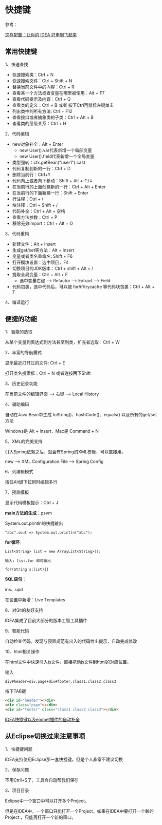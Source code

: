 # 快捷键

参考：

[这样配置：让你的 IDEA 好用到飞起来](https://mp.weixin.qq.com/s/3Ij-jPPbF2R-Un0lNKzOOg)

## 常用快捷键

1、快速查找

- 快速搜索类：Ctrl + N
- 快速搜索文件：Ctrl + Shift + N
- 替换当前文件中的内容：Ctrl + R
- 查看某一个方法或者变量在哪里被使用：Alt + F7
- 查看代码提示及内容：Ctrl + Q
- 查看类的定义：Ctrl + B 或者 按下Ctrl再鼠标左键单击
- 列出类中的所有方法: Ctrl + F12
- 查看接口或者抽象类的子类：Ctrl + Alt + B
- 查看类的层级关系：Ctrl + H

2、代码编辑

- new对象补全：Alt + Enter
  - new User().var代表新增一个局部变量
  - new User().field代表新增一个全局变量
- 类型强转：ctx.getBean("user1").cast
- 代码复制到新的一行：Ctrl + D
- 删除当前行：Ctrl+Y
- 代码向上或者向下移动：Shift + Alt + ↑/↓
- 在当前行的上面创建新的一行：Ctrl + Alt + Enter
- 在当前行的下面新建一行：Shift + Enter
- 行注释：Ctrl + /
- 块注释：Ctrl + Shift + /
- 代码补全：Ctrl + Alt + 空格
- 查看方法参数：Ctrl + P
- 移除无效import：Ctrl + Alt + O

3、代码重构

- 新建文件：Alt + Insert
- 生成get/set等方法：Alt + Insert
- 变量或者类名重命名: Shift + F6
- 打开模块设置：选中项目，F4
- 切换项目的JDK版本：Ctrl + shift + Alt + /
- 提取全局变量：Ctrl + Alt + F
  - 选中变量右键 --> Refactor --> Extract --> Field
- 代码包裹，选中代码后，可以被 for/if/trycache 等代码块包裹：Ctrl + Alt + T

4、编译运行

## 便捷的功能

1、智能的选取

从某个变量到表达式到方法甚至到类，扩充者选取：Ctrl + W

2、丰富的导航模式

显示最近打开过的文件: Ctrl + E

打开类名搜索框：Ctrl + N 或者连按两下Shift

3、历史记录功能

在当前文件的编辑界面 --> 右键 --> Local History

4、辅助编码

自动在Java Bean中生成 toString()、hashCode()、equals() 以及所有的get/set 方法

Windows是 Alt + Insert，Mac是 Command + N

5、XML的完美支持

引入Spring依赖之后，就会有Spring的XML模板，可以直接用。

new --> XML Configuration File --> Spring Config

6、列编辑模式

按住Alt键下拉同时编辑多行

7、预置模板

显示代码模板提示：Ctrl + J

**main方法的生成**：psvm

System.out.println的快捷输出

```log
"abc".sout => System.out.println("abc");
```

**for循环**:

```log
List<String> list = new ArrayList<String>();

输入: list.for 即可输出

for(String s:list){}
```

**SQL语句**：

ins、upd

在设置中新增：Live Templates

8、对Git的友好支持

IDEA集成了目前大部分的版本工智工具插件

9、智能代码

自动检查代码，发现与预置规范有出入的代码给出提示，自动完成修改

10、html相关操作

在html文件中快速引入js文件，直接拖动js文件到html的对应位置。

输入

```html
div#header+div.page+div#footer.class1.class2.class3
```

按下TAB键

```html
<div id="header"></div>
<div class="page"></div>
<div id="footer" class="class1 class2 class3"></div>
```

[IDEA快捷键以及emmet插件的自动补全](https://blog.csdn.net/Black1499/article/details/81515301)

## 从Eclipse切换过来注意事项

1、快捷键问题

IDEA支持使用Eclipse那一套快捷键，但是个人非常不建议切换

2、保存问题

不用Ctrll+S了，工具会自动帮我们保存

3、项目目录

Eclipse中一个窗口中可以打开多个Project。

但是在IDEA中，一个窗口只能打开一个Project，如果在IDEA中要打开一个新的 Project ，只能再打开一个新的窗口。

